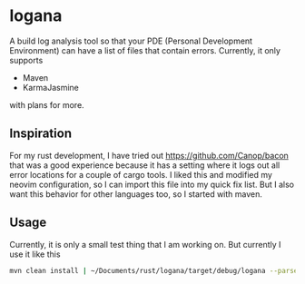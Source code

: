 # logana

A build log analysis tool so that your PDE (Personal Development Environment) can have a list of files that contain errors.
Currently, it only supports 
- Maven
- KarmaJasmine

with plans for more.

## Inspiration
For my rust development, I have tried out https://github.com/Canop/bacon that was a good experience because it has a setting where it logs out all error locations for a couple of cargo tools. I liked this and modified my neovim configuration, so I can import this file into my quick fix list. But I also want this behavior for other languages too, so I started with maven.

## Usage
Currently, it is only a small test thing that I am working on. But currently I use it like this
``` bash
mvn clean install | ~/Documents/rust/logana/target/debug/logana --parser Maven > .logana-report
```
